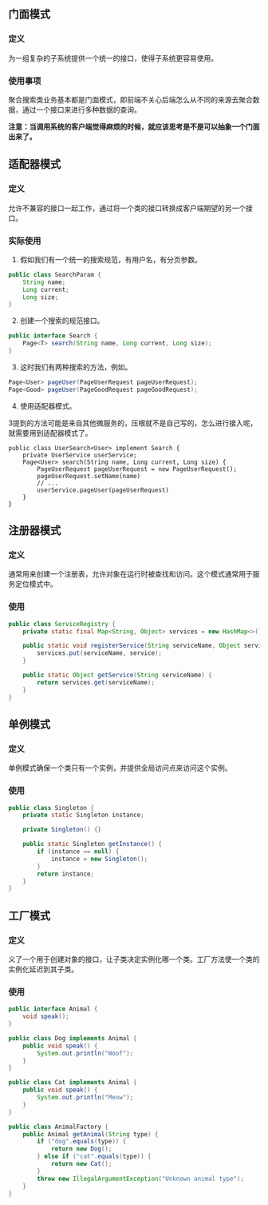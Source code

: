 ## 门面模式

### 定义

为一组复杂的子系统提供一个统一的接口，使得子系统更容易使用。

### 使用事项

聚合搜索类业务基本都是门面模式，即前端不关心后端怎么从不同的来源去聚合数据，通过一个接口来进行多种数据的查询。

**注意：当调用系统的客户端觉得麻烦的时候，就应该思考是不是可以抽象一个门面出来了。**

## 适配器模式

### 定义

允许不兼容的接口一起工作，通过将一个类的接口转换成客户端期望的另一个接口。

### 实际使用

1. 假如我们有一个统一的搜索规范，有用户名，有分页参数。

```java
public class SearchParam {
	String name;
	Long current;
    Long size;
}
```

2. 创建一个搜索的规范接口。

```java
public interface Search {
    Page<T> search(String name, Long current, Long size);
}
```

3. 这时我们有两种搜索的方法，例如。

```java
Page<User> pageUser(PageUserRequest pageUserRequest);
Page<Good> pageUser(PageGoodRequest pageGoodRequest);
```

4. 使用适配器模式。

3提到的方法可能是来自其他微服务的，压根就不是自己写的，怎么进行接入呢，就需要用到适配器模式了。

```java{7}
public class UserSearch<User> implement Search {
    private UserService userService;
    Page<User> search(String name, Long current, Long size) {
		PageUserRequest pageUserRequest = new PageUserRequest();
        pageUserRequest.setName(name)
        // ...
        userService.pageUser(pageUserRequest)
    }
}
```

## 注册器模式

### 定义

通常用来创建一个注册表，允许对象在运行时被查找和访问。这个模式通常用于服务定位模式中。

### 使用

```java
public class ServiceRegistry {
    private static final Map<String, Object> services = new HashMap<>();

    public static void registerService(String serviceName, Object service) {
        services.put(serviceName, service);
    }

    public static Object getService(String serviceName) {
        return services.get(serviceName);
    }
}

```



## 单例模式

### 定义

单例模式确保一个类只有一个实例，并提供全局访问点来访问这个实例。

### 使用

```java
public class Singleton {
    private static Singleton instance;

    private Singleton() {}

    public static Singleton getInstance() {
        if (instance == null) {
            instance = new Singleton();
        }
        return instance;
    }
}
```

## 工厂模式

### 定义

义了一个用于创建对象的接口，让子类决定实例化哪一个类。工厂方法使一个类的实例化延迟到其子类。

### 使用

```java
public interface Animal {
    void speak();
}

public class Dog implements Animal {
    public void speak() {
        System.out.println("Woof");
    }
}

public class Cat implements Animal {
    public void speak() {
        System.out.println("Meow");
    }
}

public class AnimalFactory {
    public Animal getAnimal(String type) {
        if ("dog".equals(type)) {
            return new Dog();
        } else if ("cat".equals(type)) {
            return new Cat();
        }
        throw new IllegalArgumentException("Unknown animal type");
    }
}

```

